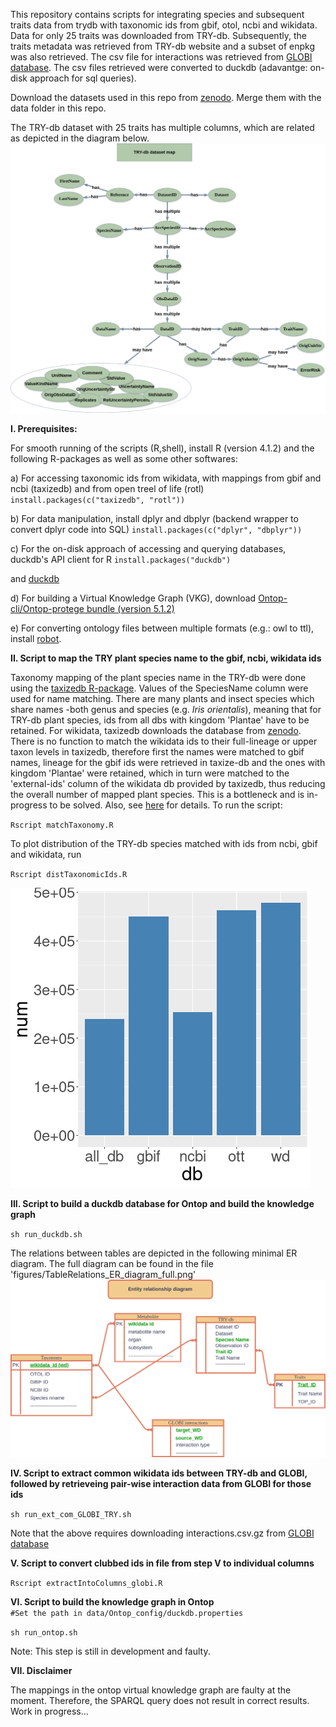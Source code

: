 This repository contains scripts for integrating species and subsequent traits data from trydb with taxonomic ids from gbif, otol, ncbi and wikidata. Data for only 25 traits was downloaded from TRY-db. Subsequently, the traits metadata was retrieved from TRY-db website and a subset of enpkg was also retrieved. The csv file for interactions was retrieved from [GLOBI database](https://www.globalbioticinteractions.org/data). The csv files retrieved were converted to duckdb (adavantge: on-disk approach for sql queries). 

Download the datasets used in this repo from [zenodo](https://zenodo.org/doi/10.5281/zenodo.11186592). Merge them with the data folder in this repo.

The TRY-db dataset with 25 traits has multiple columns, which are related as depicted in the diagram below.
![TryDbAll_relationsExplained](https://github.com/digital-botanical-gardens-initiative/integrate_trydb_globi_enpkg/blob/master/figures/TryDbAll_relationsExplained_20240502.png?raw=true)



**I. Prerequisites:**

For smooth running of the scripts (R,shell), install R (version 4.1.2) and the following R-packages as well as some other softwares:

 a) For accessing taxonomic ids from wikidata, with mappings from gbif and ncbi (taxizedb) and from open treel of life (rotl)
`install.packages(c("taxizedb", "rotl"))`

 b) For data manipulation, install dplyr and dbplyr (backend wrapper to convert dplyr code into SQL)
`install.packages(c("dplyr", "dbplyr"))`

 c) For the on-disk approach of accessing and querying databases, duckdb's API client for R
`install.packages("duckdb")`

 and [duckdb](https://duckdb.org/docs/installation/?version=stable&environment=cli&platform=linux&download_method=package_manager)

 d) For building a Virtual Knowledge Graph (VKG), download [Ontop-cli/Ontop-protege bundle (version 5.1.2)](https://github.com/ontop/ontop/releases/tag/ontop-5.1.2)

 e) For converting ontology files between multiple formats (e.g.: owl to ttl), install [robot](https://github.com/ontodev/robot/releases/tag/v1.9.5).



**II. Script to map the TRY plant species name to the gbif, ncbi, wikidata ids**

Taxonomy mapping of the plant species name in the TRY-db were done using the [taxizedb R-package](https://ropensci.github.io/taxizedb/). Values of the SpeciesName column were used for name matching. There are many plants and insect species which share names -both genus and species (e.g. _Iris orientalis_), meaning that for TRY-db plant species, ids from all dbs with kingdom 'Plantae' have to be retained. For wikidata, taxizedb downloads the database from [zenodo](https://zenodo.org/record/1213477). There is no function to match the wikidata ids to their full-lineage or upper taxon levels in taxizedb, therefore first the names were matched to gbif names, lineage for the gbif ids were retrieved in taxize-db and the ones with kingdom 'Plantae' were retained,  which in turn were matched to the 'external-ids' column of the wikidata db provided by taxizedb, thus reducing the overall number of mapped plant species. This is a bottleneck and is in-progress to be solved. 
Also, see [here](https://github.com/ropensci/taxizedb/issues/79) for details. To run the script:

`Rscript matchTaxonomy.R`



To plot distribution of the TRY-db species matched with ids from ncbi, gbif and wikidata, run

`Rscript distTaxonomicIds.R`

![distributionDB](https://github.com/digital-botanical-gardens-initiative/integrate_trydb_globi_enpkg/blob/master/figures/distributionDB.png?raw=true)


**III. Script to build a duckdb database for Ontop and build the knowledge graph**

`sh run_duckdb.sh`

The relations between tables are depicted in the following minimal ER diagram. The full diagram can be found in the file 'figures/TableRelations_ER_diagram_full.png'
![TableRelations_truncated_20240513](https://github.com/digital-botanical-gardens-initiative/integrate_trydb_globi_enpkg/blob/master/figures/TableRelations_truncated_diagram.png?raw=true)




**IV. Script to extract common wikidata ids between TRY-db and GLOBI, followed by retrieveing pair-wise interaction data from GLOBI for those ids**

`sh run_ext_com_GLOBI_TRY.sh`


Note that the above requires downloading interactions.csv.gz from [GLOBI database](https://www.globalbioticinteractions.org/data)

**V. Script to convert clubbed ids in file from step V to individual columns**

`Rscript extractIntoColumns_globi.R`


**VI. Script to build the knowledge graph in Ontop**   
`#Set the path in data/Ontop_config/duckdb.properties` 

`sh run_ontop.sh`


Note: This step is still in development and faulty.


**VII. Disclaimer**

The mappings in the ontop virtual knowledge graph are faulty at the moment. Therefore, the SPARQL query does not result in correct results. Work in progress...
